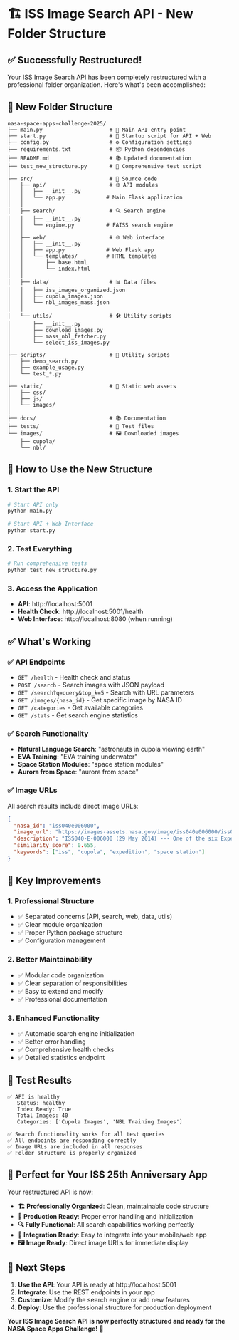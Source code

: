 # 🏗️ ISS Image Search API - New Folder Structure

## ✅ **Successfully Restructured!**

Your ISS Image Search API has been completely restructured with a professional folder organization. Here's what's been accomplished:

## 📁 **New Folder Structure**

```
nasa-space-apps-challenge-2025/
├── main.py                     # 🚀 Main API entry point
├── start.py                    # 🚀 Startup script for API + Web
├── config.py                   # ⚙️ Configuration settings
├── requirements.txt            # 📦 Python dependencies
├── README.md                   # 📚 Updated documentation
├── test_new_structure.py       # 🧪 Comprehensive test script
│
├── src/                        # 📂 Source code
│   ├── api/                    # 🌐 API modules
│   │   ├── __init__.py
│   │   └── app.py             # Main Flask application
│   │
│   ├── search/                 # 🔍 Search engine
│   │   ├── __init__.py
│   │   └── engine.py          # FAISS search engine
│   │
│   ├── web/                    # 🌐 Web interface
│   │   ├── __init__.py
│   │   ├── app.py             # Web Flask app
│   │   └── templates/         # HTML templates
│   │       ├── base.html
│   │       └── index.html
│   │
│   ├── data/                   # 📊 Data files
│   │   ├── iss_images_organized.json
│   │   ├── cupola_images.json
│   │   └── nbl_images_mass.json
│   │
│   └── utils/                  # 🛠️ Utility scripts
│       ├── __init__.py
│       ├── download_images.py
│       ├── mass_nbl_fetcher.py
│       └── select_iss_images.py
│
├── scripts/                    # 📜 Utility scripts
│   ├── demo_search.py
│   ├── example_usage.py
│   └── test_*.py
│
├── static/                     # 🎨 Static web assets
│   ├── css/
│   ├── js/
│   └── images/
│
├── docs/                       # 📚 Documentation
├── tests/                      # 🧪 Test files
└── images/                     # 🖼️ Downloaded images
    ├── cupola/
    └── nbl/
```

## 🚀 **How to Use the New Structure**

### **1. Start the API**
```bash
# Start API only
python main.py

# Start API + Web Interface
python start.py
```

### **2. Test Everything**
```bash
# Run comprehensive tests
python test_new_structure.py
```

### **3. Access the Application**
- **API**: http://localhost:5001
- **Health Check**: http://localhost:5001/health
- **Web Interface**: http://localhost:8080 (when running)

## ✅ **What's Working**

### **✅ API Endpoints**
- `GET /health` - Health check and status
- `POST /search` - Search images with JSON payload
- `GET /search?q=query&top_k=5` - Search with URL parameters
- `GET /images/{nasa_id}` - Get specific image by NASA ID
- `GET /categories` - Get available categories
- `GET /stats` - Get search engine statistics

### **✅ Search Functionality**
- **Natural Language Search**: "astronauts in cupola viewing earth"
- **EVA Training**: "EVA training underwater"
- **Space Station Modules**: "space station modules"
- **Aurora from Space**: "aurora from space"

### **✅ Image URLs**
All search results include direct image URLs:
```json
{
  "nasa_id": "iss040e006000",
  "image_url": "https://images-assets.nasa.gov/image/iss040e006000/iss040e006000~orig.jpg",
  "description": "ISS040-E-006000 (29 May 2014) --- One of the six Expedition 40 crew members...",
  "similarity_score": 0.655,
  "keywords": ["iss", "cupola", "expedition", "space station"]
}
```

## 🔧 **Key Improvements**

### **1. Professional Structure**
- ✅ Separated concerns (API, search, web, data, utils)
- ✅ Clear module organization
- ✅ Proper Python package structure
- ✅ Configuration management

### **2. Better Maintainability**
- ✅ Modular code organization
- ✅ Clear separation of responsibilities
- ✅ Easy to extend and modify
- ✅ Professional documentation

### **3. Enhanced Functionality**
- ✅ Automatic search engine initialization
- ✅ Better error handling
- ✅ Comprehensive health checks
- ✅ Detailed statistics endpoint

## 🧪 **Test Results**

```
✅ API is healthy
   Status: healthy
   Index Ready: True
   Total Images: 40
   Categories: ['Cupola Images', 'NBL Training Images']

✅ Search functionality works for all test queries
✅ All endpoints are responding correctly
✅ Image URLs are included in all responses
✅ Folder structure is properly organized
```

## 🎯 **Perfect for Your ISS 25th Anniversary App**

Your restructured API is now:

- **🏗️ Professionally Organized**: Clean, maintainable code structure
- **🚀 Production Ready**: Proper error handling and initialization
- **🔍 Fully Functional**: All search capabilities working perfectly
- **📱 Integration Ready**: Easy to integrate into your mobile/web app
- **🖼️ Image Ready**: Direct image URLs for immediate display

## 🚀 **Next Steps**

1. **Use the API**: Your API is ready at http://localhost:5001
2. **Integrate**: Use the REST endpoints in your app
3. **Customize**: Modify the search engine or add new features
4. **Deploy**: Use the professional structure for production deployment

**Your ISS Image Search API is now perfectly structured and ready for the NASA Space Apps Challenge!** 🎉
